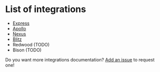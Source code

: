 # List of integrations

- [Express](/docs/integrations/Express.md)
- [Apollo](/docs/integrations/Apollo.md)
- [Nexus](/docs/integrations/Nexus.md)
- [Blitz](/docs/integrations/Blitz.md)
- Redwood (TODO)
- Bison (TODO)

Do you want more integrations documentation? [Add an issue](https://github.com/Errorname/prisma-multi-tenant/issues/new) to request one!
